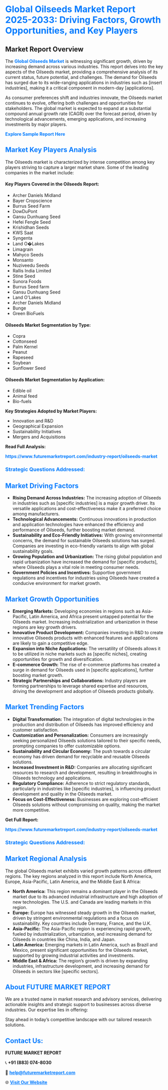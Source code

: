 <h1 style="color: #007BFF;">Global Oilseeds Market Report 2025-2033: Driving Factors, Growth Opportunities, and Key Players</h1>

<section id="overview">
<h2>Market Report Overview</h2>
<p>The <a href="https://www.futuremarketreport.com/industry-report/oilseeds-market" style="color: #007BFF; text-decoration: none;"><strong>Global Oilseeds Market</strong></a> is witnessing significant growth, driven by increasing demand across various industries. This report delves into the key aspects of the Oilseeds market, providing a comprehensive analysis of its current status, future potential, and challenges. The demand for Oilseeds has surged due to its wide-ranging applications in industries such as [insert industries], making it a critical component in modern-day [applications].</p>
<p>As consumer preferences shift and industries innovate, the Oilseeds market continues to evolve, offering both challenges and opportunities for stakeholders. The global market is expected to expand at a substantial compound annual growth rate (CAGR) over the forecast period, driven by technological advancements, emerging applications, and increasing investments by major players.</p>
</section>

<section id="overview">
<p><a href="https://www.futuremarketreport.com/request-sample/reportId=61470" style="color: #007BFF; text-decoration: none;"><strong>Explore Sample Report Here</strong></a></p>
</section>

<section id="key-players">
<h2 style="color: #007BFF;">Market Key Players Analysis</h2>
<p>The Oilseeds market is characterized by intense competition among key players striving to capture a larger market share. Some of the leading companies in the market include:</p>
<h4>Key Players Covered in the Oilseeds Report:</h4>
<ul><li>Archer Daniels Midland</li><li>Bayer Cropscience</li><li>Burrus Seed Farm</li><li>DowDuPont</li><li>Gansu Dunhuang Seed</li><li>Hefei Fengle Seed</li><li>Krishidhan Seeds</li><li>KWS Saat</li><li>Syngenta</li><li>Land O�Lakes</li><li>Limagrain</li><li>Mahyco Seeds</li><li>Monsanto</li><li>Nuziveedu Seeds</li><li>Rallis India Limited</li><li>Stine Seed</li><li>Sunora Foods</li><li>Burrus Seed farm</li><li>Gansu Dunhuang Seed</li><li>Land O&#039;Lakes</li><li>Archer Daniels Midland</li><li>Bunge</li><li>Green BioFuels</li></ul>
<h4>Oilseeds Market Segmentation by Type:</h4>
<ul><li>Copra</li><li>Cottonseed</li><li>Palm Kernel</li><li>Peanut</li><li>Rapeseed</li><li>Soybean</li><li>Sunflower Seed</li></ul>

<h4>Oilseeds Market Segmentation by Application:</h4>
<ul><li>Edible oil</li><li>Animal feed</li><li>Bio-fuels</li></ul>
<p><strong>Key Strategies Adopted by Market Players:</strong></p>
<ul>
<li>Innovation and R&D</li>
<li>Geographical Expansion</li>
<li>Sustainability Initiatives</li>
<li>Mergers and Acquisitions</li>
</ul>
</section>

<section>
<p><strong>Read Full Analysis: </strong></p><a href="https://www.futuremarketreport.com/industry-report/oilseeds-market" style="color: #007BFF; text-decoration: none;"><strong>https://www.futuremarketreport.com/industry-report/oilseeds-market</strong></a>
<h3 style="color: #007BFF;">Strategic Questions Addressed:</h3>
</section>

<section id="driving-factors">
<h2 style="color: #007BFF;">Market Driving Factors</h2>
<ul>
<li><strong>Rising Demand Across Industries:</strong> The increasing adoption of Oilseeds in industries such as [specific industries] is a major growth driver. Its versatile applications and cost-effectiveness make it a preferred choice among manufacturers.</li>
<li><strong>Technological Advancements:</strong> Continuous innovations in production and application technologies have enhanced the efficiency and performance of Oilseeds, further boosting market demand.</li>
<li><strong>Sustainability and Eco-Friendly Initiatives:</strong> With growing environmental concerns, the demand for sustainable Oilseeds solutions has surged. Companies are investing in eco-friendly variants to align with global sustainability goals.</li>
<li><strong>Growing Population and Urbanization:</strong> The rising global population and rapid urbanization have increased the demand for [specific products], where Oilseeds plays a vital role in meeting consumer needs.</li>
<li><strong>Government Policies and Incentives:</strong> Supportive government regulations and incentives for industries using Oilseeds have created a conducive environment for market growth.</li>
</ul>
</section>

<section id="growth-opportunities">
<h2 style="color: #007BFF;">Market Growth Opportunities</h2>
<ul>
<li><strong>Emerging Markets:</strong> Developing economies in regions such as Asia-Pacific, Latin America, and Africa present untapped potential for the Oilseeds market. Increasing industrialization and urbanization in these regions are key growth drivers.</li>
<li><strong>Innovative Product Development:</strong> Companies investing in R&D to create innovative Oilseeds products with enhanced features and applications are likely to gain a competitive edge.</li>
<li><strong>Expansion into Niche Applications:</strong> The versatility of Oilseeds allows it to be utilized in niche markets such as [specific niches], creating opportunities for growth and diversification.</li>
<li><strong>E-commerce Growth:</strong> The rise of e-commerce platforms has created a surge in demand for Oilseeds used in [specific applications], further boosting market growth.</li>
<li><strong>Strategic Partnerships and Collaborations:</strong> Industry players are forming partnerships to leverage shared expertise and resources, driving the development and adoption of Oilseeds products globally.</li>
</ul>
</section>

<section id="trending-factors">
<h2 style="color: #007BFF;">Market Trending Factors</h2>
<ul>
<li><strong>Digital Transformation:</strong> The integration of digital technologies in the production and distribution of Oilseeds has improved efficiency and customer satisfaction.</li>
<li><strong>Customization and Personalization:</strong> Consumers are increasingly seeking personalized Oilseeds solutions tailored to their specific needs, prompting companies to offer customizable options.</li>
<li><strong>Sustainability and Circular Economy:</strong> The push towards a circular economy has driven demand for recyclable and reusable Oilseeds solutions.</li>
<li><strong>Increased Investment in R&D:</strong> Companies are allocating significant resources to research and development, resulting in breakthroughs in Oilseeds technology and applications.</li>
<li><strong>Regulatory Compliance:</strong> Adherence to strict regulatory standards, particularly in industries like [specific industries], is influencing product development and quality in the Oilseeds market.</li>
<li><strong>Focus on Cost-Effectiveness:</strong> Businesses are exploring cost-efficient Oilseeds solutions without compromising on quality, making the market more competitive.</li>
</ul>
</section>

<section>
<p><strong>Get Full Report: </strong></p><a href="https://www.futuremarketreport.com/industry-report/oilseeds-market" style="color: #007BFF; text-decoration: none;"><strong>https://www.futuremarketreport.com/industry-report/oilseeds-market</strong></a>
<h3 style="color: #007BFF;">Strategic Questions Addressed:</h3>
</section>


<section id="regional-analysis">
<h2 style="color: #007BFF;">Market Regional Analysis</h2>
<p>The global Oilseeds market exhibits varied growth patterns across different regions. The key regions analyzed in this report include North America, Europe, Asia-Pacific, Latin America, and the Middle East & Africa:</p>
<ul>
<li><strong>North America:</strong> This region remains a dominant player in the Oilseeds market due to its advanced industrial infrastructure and high adoption of new technologies. The U.S. and Canada are leading markets in this region.</li>
<li><strong>Europe:</strong> Europe has witnessed steady growth in the Oilseeds market, driven by stringent environmental regulations and a focus on sustainability. Key countries include Germany, France, and the U.K.</li>
<li><strong>Asia-Pacific:</strong> The Asia-Pacific region is experiencing rapid growth, fueled by industrialization, urbanization, and increasing demand for Oilseeds in countries like China, India, and Japan.</li>
<li><strong>Latin America:</strong> Emerging markets in Latin America, such as Brazil and Mexico, present significant opportunities for the Oilseeds market, supported by growing industrial activities and investments.</li>
<li><strong>Middle East & Africa:</strong> The region’s growth is driven by expanding industries, infrastructure development, and increasing demand for Oilseeds in sectors like [specific sectors].</li>
</ul>
</section>

<footer>
<h2 style="color: #007BFF;">About FUTURE MARKET REPORT</h2>
<p>We are a trusted name in market research and advisory services, delivering actionable insights and strategic support to businesses across diverse industries. Our expertise lies in offering:</p>

<p>Stay ahead in today’s competitive landscape with our tailored research solutions.</p>

<h2 style="color: #007BFF;">Contact Us:</h2>
<p><strong>FUTURE MARKET REPORT</strong></p>
<p>📞 <strong>+91 (883) 074-8030</strong></p>
<p>📧 <strong><a href="mailto:help@futuremarketreport.com" style="color: #007BFF;">help@futuremarketreport.com</a></strong></p>
<p>🌐 <strong><a href="https://www.futuremarketreport.com/" style="color: #007BFF;">Visit Our Website</a></strong></p>
</footer>